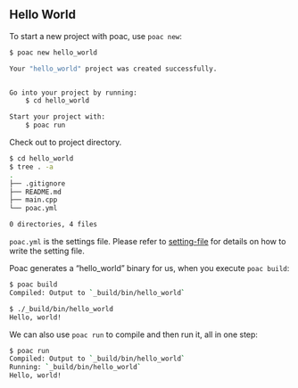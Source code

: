 ## Hello World

To start a new project with poac, use `poac new`:
```bash
$ poac new hello_world

Your "hello_world" project was created successfully.


Go into your project by running:
    $ cd hello_world

Start your project with:
    $ poac run
```

Check out to project directory.
```bash
$ cd hello_world
$ tree . -a
.
├── .gitignore
├── README.md
├── main.cpp
└── poac.yml

0 directories, 4 files
```

`poac.yml` is the settings file.
Please refer to [setting-file](../guide/setting-file.md) for details on how to write the setting file.


Poac generates a “hello_world” binary for us, when you execute `poac build`:
```bash
$ poac build
Compiled: Output to `_build/bin/hello_world`

$ ./_build/bin/hello_world
Hello, world!
```

We can also use `poac run` to compile and then run it, all in one step:
```bash
$ poac run
Compiled: Output to `_build/bin/hello_world`
Running: `_build/bin/hello_world`
Hello, world!
```
